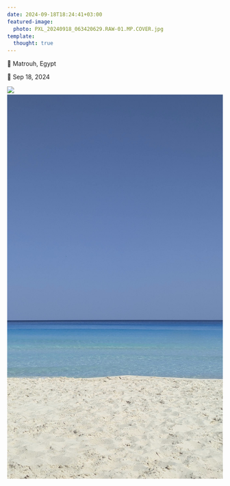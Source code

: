 ```yaml
---
date: 2024-09-18T18:24:41+03:00
featured-image:
  photo: PXL_20240918_063420629.RAW-01.MP.COVER.jpg
template:
  thought: true
---
```



📌 Matrouh, Egypt

📅 Sep 18, 2024

![](PXL_20240918_063420629.RAW-01.MP.COVER.jpg "")
![](PXL_20240918_081544816.RAW-01.MP.COVER~3.jpg "")
